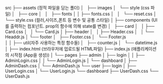 src
├── assets (정적 파일을 담는 폴더)
│     ├── images
│     └── style (css 파일)
│           ├── core
│           │    ├── fonts
│           │    ├── fonts.css
│           │    └── reset.css
│           └── style.css (컬러,사이즈,폰트 등 변수 및 공통 스타일)
│
├── components (UI를 출력하는 컴포넌트. prop의 함수에 의해 state를 변경)
│           ├── card
│           │    ├── Card.css
│           │    └── Card.js
│           ├── header
│           │    ├── Header.css
│           │    └── Headdr.js
│           └── footer
│                ├── Footer.css
│                └── Footer.js  
│
│
├── util(자주 사용하는 특정 함수들)
│     ├── counter.js 
│     └── datetime.js
│
├── index.html (브라우저에 업로드될 HTML파일)
├── index.js (애플리케이션의 시작점 (App을 생성))
│
└── pages
      ├── admin
      │     ├── login
      │     │    ├── AdminLogin.css
      │     │    └── AdminLogin.js
      │     └── dashboard
      │          ├── AdminDash.css
      │          └── AdminDash.js
      └── user
            ├── login
            │    ├── UserLogin.css
            │    └── UserLogin.js
            └── dashboard
                 ├── UserDash.css
                 └── UserDash.js

